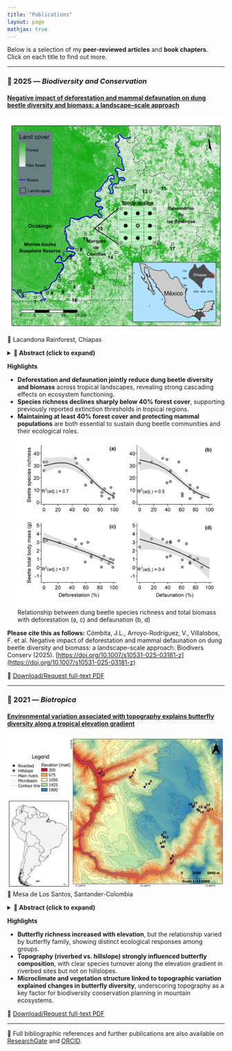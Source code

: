 ```yaml
---
title: "Publications"
layout: page
mathjax: true
---
```


Below is a selection of my **peer-reviewed articles** and **book chapters**.  
Click on each title to find out more.

---
### 🧩 2025 — *Biodiversity and Conservation*
#### [Negative impact of deforestation and mammal defaunation on dung beetle diversity and biomass: a landscape–scale approach](https://link.springer.com/epdf/10.1007/s10531-025-03181-z?sharing_token=Ph9WJzmD-vyPoixZClJkpve4RwlQNchNByi7wbcMAY5B0YCdq1Cn_9m64l8cPmpP3ZMvbPdnnW3uPd_7mqsYI8zaZ7paE8BxZD71BIs6svo2-5Z1Oja-GjqdvjRlV543CIaf94Q_w8ZVX4sdneaeP899cAHRIg7jw_-89Ktld3I%3D)
!["Fig.1"](/assets/images/CHIAPAS_plots_mc1_2.1.png)
📍 Lacandona Rainforest, Chiapas
 <details>
  <summary><strong>📘 Abstract (click to expand)</strong></summary>
<div style="text-align: justify;">
  Tropical forests and their fauna are being lost at alarming rates, causing important cascading effects that can limit ecosystem functioning. A significant cascading effect relates to dung beetles, which depend on forests and the excrement of terrestrial mammals for feeding and reproduction, making them particularly vulnerable to both deforestation and defaunation. While recent studies have explored the influence of forest structure and mammal activity on dung beetle communities in fragmented landscapes, to our knowledge, no study to date has simultaneously tested the combined effects of deforestation and defaunation on dung beetle species richness and body mass across a continuous landscape–scale gradient of forest loss. We assessed whether and how species richness and body mass of dung beetles relate to deforestation and defaunation across 18 1–km² landscapes in a Mesoamerican biodiversity hotspot. Our results indicated that landscape–scale species richness and body mass of dung beetles decrease in more deforested and defaunated landscapes. Indeed, such a decrease in species richness accelerated in landscapes with < 40% of remaining forest cover, supporting previous extinction thresholds documented for this and other tropical regions. Our findings underscore the importance of stopping deforestation and defaunation in the region, as (i) both factors are crucial to maintaining dung beetle diversity at the landscape scale; and (ii) the remaining forest cover at the regional scale (≈ 40%) falls within our estimated extinction threshold. </div> </details>

**Highlights**
  - **Deforestation and defaunation jointly reduce dung beetle diversity and biomass** across tropical landscapes, revealing strong cascading effects on ecosystem functioning.
  - **Species richness declines sharply below 40% forest cover**, supporting previously reported extinction thresholds in tropical regions.
  - **Maintaining at least 40% forest cover and protecting mammal populations** are both essential to sustain dung beetle communities and their ecological roles.
!["Fig.2"](/assets/images/Figure_2_2_CI.png)
Relationship between dung beetle species richness and total biomass with deforestation (a, c) and defaunation (b, d)

**Please cite this as follows:** Cómbita, J.L., Arroyo-Rodríguez, V., Villalobos, F. et al. Negative impact of deforestation and mammal defaunation on dung beetle diversity and biomass: a landscape–scale approach. Biodivers Conserv (2025). [https://doi.org/10.1007/s10531-025-03181-z](https://doi.org/10.1007/s10531-025-03181-z)

📄 [Download/Request full-text PDF](https://www.researchgate.net/publication/396235816_Negative_impact_of_deforestation_and_mammal_defaunation_on_dung_beetle_diversity_and_biomass_a_landscape-scale_approach)

---

### 🦋 2021 — *Biotropica*
#### [Environmental variation associated with topography explains butterfly diversity along a tropical elevation gradient](https://onlinelibrary.wiley.com/doi/epdf/10.1111/btp.13040)
!["Fig.1"](/assets/images/Butterflies/Figure_1.png)
📍 Mesa de Los Santos, Santander-Colombia

<details>
  <summary><strong>📘 Abstract (click to expand)</strong></summary>
<div style="text-align: justify;">
  Few studies have evaluated the role of topography on the diversity patterns of biological communities along elevation gradients. We evaluated the influence of microclimate and vegetation structure associated with topographic variation on the richness and composition of species of different families of butterflies on a mountain located in a dry enclave (Chicamocha River Canyon) in the northern Andes, Colombia. We captured butterflies over four months at 18 elevations (300 to 1500 m a.s.l.) in two topographic positions (riverbed and hillslope) using an entomological net and traps baited with fermented fruit. In general, butterfly richness increased with elevation in both topographic positions. However, the richness–elevation relationship changed with butterfly family. The riverbed and hillslope sites host different assemblages of butterflies, and this pattern that was consistent for most families. In the riverbed, two sets of species are recognized along the elevation gradient (one below 700 m a.s.l. and the other above 1000 m a.s.l.), mainly owing to species replacement. On the hillslopes, there was no clear pattern of grouping associated with elevation. Microclimate differences between the riverbed and hillslope sites along the elevation gradient were related to the vegetation structure and explained the variation in butterfly species composition. Our results highlight the role of topography not only by explaining the response of species richness and composition to environmental variation determined by elevation, but also as a factor that must be considered in the planning and management of biodiversity conservation in the mountains. Abstract in Spanish is available with online material. </div> </details>
  
  **Highlights**
  - **Butterfly richness increased with elevation**, but the relationship varied by butterfly family, showing distinct ecological responses among groups.
  - **Topography (riverbed vs. hillslope) strongly influenced butterfly composition**, with clear species turnover along the elevation gradient in riverbed sites but not on hillslopes.
  - **Microclimate and vegetation structure linked to topographic variation explained changes in butterfly diversity**, underscoring topography as a key factor for biodiversity conservation planning in mountain ecosystems.  

  📄 [Download/Request full-text PDF](https://www.researchgate.net/publication/356496063_Environmental_variation_associated_with_topography_explains_butterfly_diversity_along_a_tropical_elevation_gradient)

---

🧾 Full bibliographic references and further publications are also available on [ResearchGate](https://www.researchgate.net/profile/Jose-Luis-Combita) and [ORCID](https://orcid.org/0000-0001-6641-9208).
